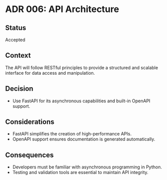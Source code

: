 # ADR 006: API Architecture

## Status
Accepted

## Context
The API will follow RESTful principles to provide a structured and scalable interface for data access and manipulation.

## Decision
- Use FastAPI for its asynchronous capabilities and built-in OpenAPI support.

## Considerations
- FastAPI simplifies the creation of high-performance APIs.
- OpenAPI support ensures documentation is generated automatically.

## Consequences
- Developers must be familiar with asynchronous programming in Python.
- Testing and validation tools are essential to maintain API integrity.
